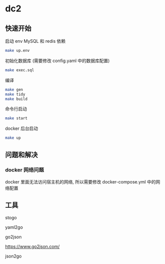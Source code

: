 # dc2

## 快速开始

启动 env MySQL 和 redis 依赖

```bash
make up.env
```

初始化数据库 (需要修改 config.yaml 中的数据库配置)

```bash
make exec.sql
```

编译

```bash
make gen
make tidy
make build
```

命令行启动

```bash
make start
```

docker 后台启动

```bash
make up
```

## 问题和解决

### docker 网络问题

docker 里面无法访问宿主机的网络, 所以需要修改 docker-compose.yml 中的网络配置

## 工具

stogo

yaml2go

go2json

https://www.go2json.com/

json2go

